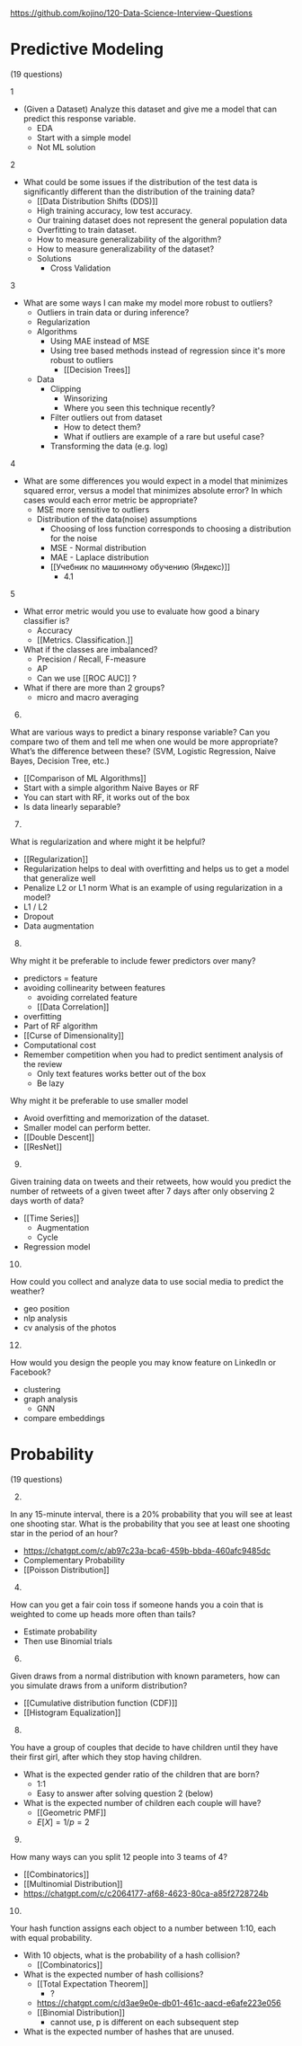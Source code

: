 
https://github.com/kojino/120-Data-Science-Interview-Questions

# Predictive Modeling
(19 questions)

1
- (Given a Dataset) Analyze this dataset and give me a model that can predict this response variable.
	- EDA
	- Start with a simple model
	- Not ML solution

2
- What could be some issues if the distribution of the test data is significantly different than the distribution of the training data?
	- [[Data Distribution Shifts (DDS)]]
	- High training accuracy, low test accuracy.
	- Our training dataset does not represent the general population data
	- Overfitting to train dataset.
	- How to measure generalizability of the algorithm?
	- How to measure generalizability of the dataset?
	- Solutions
		- Cross Validation

3
- What are some ways I can make my model more robust to outliers?
	- Outliers in train data or during inference?
	- Regularization
	- Algorithms
		- Using MAE instead of MSE
		- Using tree based methods instead of regression since it's more robust to outliers
			- [[Decision Trees]]
	- Data
		- Clipping
			- Winsorizing
			- Where you seen this technique recently?
		- Filter outliers out from dataset
			- How to detect them?
			- What if outliers are example of a rare but useful case?
		- Transforming the data (e.g. log)

4
- What are some differences you would expect in a model that minimizes squared error, versus a model that minimizes absolute error? In which cases would each error metric be appropriate?
	- MSE more sensitive to outliers
	- Distribution of the data(noise) assumptions
		- Choosing of loss function corresponds to choosing a distribution for the noise
		- MSE - Normal distribution
		- MAE - Laplace distribution 
		- [[Учебник по машинному обучению (Яндекс)]]
			- 4.1

5
- What error metric would you use to evaluate how good a binary classifier is?
	- Accuracy
	- [[Metrics. Classification.]]
- What if the classes are imbalanced?
	- Precision / Recall, F-measure
	- AP
	- Can we use [[ROC AUC]] ?
- What if there are more than 2 groups?
	- micro and macro averaging

6.
What are various ways to predict a binary response variable? Can you compare two of them and tell me when one would be more appropriate? What’s the difference between these? (SVM, Logistic Regression, Naive Bayes, Decision Tree, etc.)
- [[Comparison of ML Algorithms]]
- Start with a simple algorithm Naive Bayes or RF
- You can start with RF, it works out of the box
- Is data linearly separable?

7.
What is regularization and where might it be helpful?
- [[Regularization]]
- Regularization helps to deal with overfitting and helps us to get a model that generalize well
- Penalize L2 or L1 norm
What is an example of using regularization in a model?
- L1 / L2
- Dropout
- Data augmentation

8.
Why might it be preferable to include fewer predictors over many?
- predictors = feature
- avoiding collinearity between features
	- avoiding correlated feature
	- [[Data Correlation]]
- overfitting
- Part of RF algorithm
- [[Curse of Dimensionality]]
- Computational cost
- Remember competition when you had to predict sentiment analysis of the review
	- Only text features works better out of the box
	- Be lazy

Why might it be preferable to use smaller model
- Avoid overfitting and memorization of the dataset.
- Smaller model can perform better.
- [[Double Descent]]
- [[ResNet]]

9.
Given training data on tweets and their retweets, how would you predict the number of retweets of a given tweet after 7 days after only observing 2 days worth of data?
- [[Time Series]]
	- Augmentation
	- Cycle
- Regression model

10.
How could you collect and analyze data to use social media to predict the weather?
- geo position
- nlp analysis
- cv analysis of the photos


12.
How would you design the people you may know feature on LinkedIn or Facebook?
- clustering
- graph analysis
	- GNN
- compare embeddings

# Probability

(19 questions)

2.
In any 15-minute interval, there is a 20% probability that you will see at least one shooting star. What is the probability that you see at least one shooting star in the period of an hour?
- https://chatgpt.com/c/ab97c23a-bca6-459b-bbda-460afc9485dc
- Complementary Probability
- [[Poisson Distribution]]

4.
How can you get a fair coin toss if someone hands you a coin that is weighted to come up heads more often than tails?
- Estimate probability
- Then use Binomial trials


6.
Given draws from a normal distribution with known parameters, how can you simulate draws from a uniform distribution?
- [[Cumulative distribution function (CDF)]]
- [[Histogram Equalization]]

8.
You have a group of couples that decide to have children until they have their first girl, after which they stop having children.
- What is the expected gender ratio of the children that are born?
	- 1:1
	- Easy to answer after solving question 2 (below)
- What is the expected number of children each couple will have?
	- [[Geometric PMF]]
	- $E[X] = 1/p = 2$

9.
How many ways can you split 12 people into 3 teams of 4?
- [[Combinatorics]]
- [[Multinomial Distribution]]
- https://chatgpt.com/c/c2064177-af68-4623-80ca-a85f2728724b

10.
Your hash function assigns each object to a number between 1:10, each with equal probability.
- With 10 objects, what is the probability of a hash collision?
	- [[Combinatorics]]
- What is the expected number of hash collisions?
	- [[Total Expectation Theorem]]
		- ?
	- https://chatgpt.com/c/d3ae9e0e-db01-461c-aacd-e6afe223e056
	- [[Binomial Distribution]]
		- cannot use, p is different on each subsequent step
- What is the expected number of hashes that are unused.